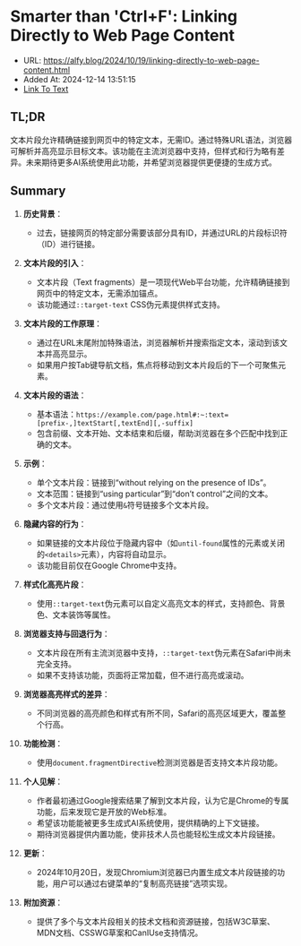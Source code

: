 # Smarter than 'Ctrl+F': Linking Directly to Web Page Content
- URL: https://alfy.blog/2024/10/19/linking-directly-to-web-page-content.html
- Added At: 2024-12-14 13:51:15
- [Link To Text](2024-12-14-smarter-than-'ctrl+f'-linking-directly-to-web-page-content_raw.md)

## TL;DR
文本片段允许精确链接到网页中的特定文本，无需ID。通过特殊URL语法，浏览器可解析并高亮显示目标文本。该功能在主流浏览器中支持，但样式和行为略有差异。未来期待更多AI系统使用此功能，并希望浏览器提供更便捷的生成方式。

## Summary
1. **历史背景**：
   - 过去，链接网页的特定部分需要该部分具有ID，并通过URL的片段标识符（ID）进行链接。

2. **文本片段的引入**：
   - 文本片段（Text fragments）是一项现代Web平台功能，允许精确链接到网页中的特定文本，无需添加锚点。
   - 该功能通过`::target-text` CSS伪元素提供样式支持。

3. **文本片段的工作原理**：
   - 通过在URL末尾附加特殊语法，浏览器解析并搜索指定文本，滚动到该文本并高亮显示。
   - 如果用户按Tab键导航文档，焦点将移动到文本片段后的下一个可聚焦元素。

4. **文本片段的语法**：
   - 基本语法：`https://example.com/page.html#:~:text=[prefix-,]textStart[,textEnd][,-suffix]`
   - 包含前缀、文本开始、文本结束和后缀，帮助浏览器在多个匹配中找到正确的文本。

5. **示例**：
   - 单个文本片段：链接到“without relying on the presence of IDs”。
   - 文本范围：链接到“using particular”到“don’t control”之间的文本。
   - 多个文本片段：通过使用`&`符号链接多个文本片段。

6. **隐藏内容的行为**：
   - 如果链接的文本片段位于隐藏内容中（如`until-found`属性的元素或关闭的`<details>`元素），内容将自动显示。
   - 该功能目前仅在Google Chrome中支持。

7. **样式化高亮片段**：
   - 使用`::target-text`伪元素可以自定义高亮文本的样式，支持颜色、背景色、文本装饰等属性。

8. **浏览器支持与回退行为**：
   - 文本片段在所有主流浏览器中支持，`::target-text`伪元素在Safari中尚未完全支持。
   - 如果不支持该功能，页面将正常加载，但不进行高亮或滚动。

9. **浏览器高亮样式的差异**：
   - 不同浏览器的高亮颜色和样式有所不同，Safari的高亮区域更大，覆盖整个行高。

10. **功能检测**：
    - 使用`document.fragmentDirective`检测浏览器是否支持文本片段功能。

11. **个人见解**：
    - 作者最初通过Google搜索结果了解到文本片段，认为它是Chrome的专属功能，后来发现它是开放的Web标准。
    - 希望该功能能被更多生成式AI系统使用，提供精确的上下文链接。
    - 期待浏览器提供内置功能，使非技术人员也能轻松生成文本片段链接。

12. **更新**：
    - 2024年10月20日，发现Chromium浏览器已内置生成文本片段链接的功能，用户可以通过右键菜单的“复制高亮链接”选项实现。

13. **附加资源**：
    - 提供了多个与文本片段相关的技术文档和资源链接，包括W3C草案、MDN文档、CSSWG草案和CanIUse支持情况。
